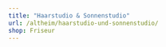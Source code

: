 ```yaml
---
title: "Haarstudio & Sonnenstudio"
url: /altheim/haarstudio-und-sonnenstudio/
shop: Friseur
---
```

